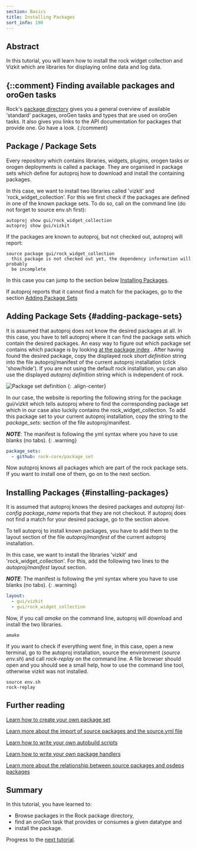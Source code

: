 ```yaml
---
section: Basics
title: Installing Packages
sort_info: 190
---
```


Abstract
-----------
In this tutorial, you will learn how to install the rock widget collection 
and Vizkit which are libraries for displaying online data and log data.

{::comment}
Finding available packages and oroGen tasks
-------------
Rock's [package directory](../../package_directory.html) gives you a general
overview of available 'standard' packages, oroGen tasks and types that are used
on oroGen tasks. It also gives you links to the API documentation for packages
that provide one. Go have a look.
{:/comment}

Package / Package Sets
-----------
Every repository which contains libraries, widgets, plugins, orogen tasks or orogen deployments 
is called a package. They are organised in package sets which define for autoproj how to download
and install the containing packages.

In this case, we want to install two libraries called 'vizkit' and 'rock_widget_collection'. For this we first
check if the packages are defined in one of the known package sets. To do so,
call on the command line (do not forget to source env.sh first):

    autoproj show gui/rock_widget_collection
    autoproj show gui/vizkit

If the packages are known to autoproj, but not checked out, autoproj will
report:

~~~
source package gui/rock_widget_collection
  this package is not checked out yet, the dependency information will probably
  be incomplete
~~~

In this case you can jump to the section below [Installing Packages](#installing-packages).

If autoproj reports that it cannot find a match for the packages, go to the section [Adding Package Sets](#adding-package-sets)

Adding Package Sets {#adding-package-sets}
-----------
It is assumed that autoproj does not know the desired packages at all. In this
case, you have to tell autoproj where it can find the package sets which contain
the desired packages. An easy way to figure out which package set contains
which package is by looking
[at the package index](../about/packages.html)
. After having found the desired package, copy the displayed rock *short definition* 
string into the file autoproj/manifest of the current autoproj installation (click 'show/hide'). If you are not using the 
default rock installation, you can also use the displayed *autoproj definition* string which is independent of 
rock.

![Package set definition](package_set_definition.png)
{: .align-center}

In our case, the website is reporting the following string for the package gui/vizkit
which tells autoproj where to find the corresponding package set which in our case 
also luckily contains the rock_widget_collection. 
To add this package set to your current autoproj installation, copy the string to the
*package_sets:* section of the file autoproj/manifest.

***NOTE***: The manifest is following the yml syntax where you have to use blanks (no tabs).
{: .warning}

~~~ yaml
package_sets:
  - github: rock-core/package_set
~~~

Now autoproj knows all packages which are part of the rock package sets. If you want to install one of them,
go on to the next section.

Installing Packages {#installing-packages}
-----------
It is assumed that autoproj knows the desired packages and *autoproj list-config package_name* reports
that they are not checkout. If autoproj does not find a match for your desired package, go to the section above.

To tell autoproj to install known packages, you have to add them to the layout section of 
the file *autoproj/manifest* of the current autoproj installation. 

In this case, we want to install the libraries 'vizkit' and 'rock_widget_collection'. For this, add the following 
two lines to the _autoproj/manifest_ layout section. 

***NOTE***: The manifest is following the yml syntax where you have to use blanks (no tabs).
{: .warning}

~~~ yml
layout:
  - gui/vizkit
  - gui/rock_widget_collection
~~~

Now, if you call *amake* on the command line, autoproj will download and install the two libraries. 

    amake

If you want to check if everything went fine, in this case, open a new terminal, go to the
autoproj installation, source the environment (_source env.sh_) and call
_rock-replay_ on the command line. A file browser should open and you should see a small help, how to use the
command line tool, otherwise vizkit was not installed.
    
    source env.sh
    rock-replay

Further reading
---------------------
[Learn how to create your own package set](../autoproj/advanced/creating_pkg_set.html)

[Learn more about the import of source packages and the source.yml file](../autoproj/advanced/importers.html)

[Learn how to write your own autobuild scripts](../autoproj/advanced/autobuild.html)

[Learn how to write your own package handlers](../autoproj/advanced/writing_package_handlers.html)

[Learn more about the relationship between source packages and osdeps packages](../autoproj/advanced/osdeps.html)

Summary
---------------------
In this tutorial, you have learned to: 

 * Browse packages in the Rock package directory,
 * find an oroGen task that provides or consumes a given datatype and
 * install the package.

Progress to the [next tutorial](200_display_logging_and_replay.html).


